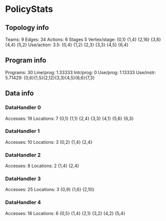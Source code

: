 # PolicyStats
## Topology info
Teams:		9
Edges:		34
Actions:	6
Stages		5
Vertex/stage:	{0,1} {1,4} {2,16} {3,8} {4,4} {5,2} 
Use/action:	3.5: {0,4} {1,2} {2,3} {3,3} {4,5} {6,4} 

## Program info
Programs:	30
Line/prog:	1.33333
Intr/prog:	0
Use/prog:	1.13333
Use/instr:	5.71429: {0,6}{1,5}{2,12}{3,3}{4,5}{6,6}{7,3}

## Data info

### DataHandler 0
Accesses:	19
Locations:	7
{0,1} {1,1} {2,4} {3,3} {4,1} {5,6} {6,3} 

### DataHandler 1
Accesses:	10
Locations:	3
{0,2} {1,4} {2,4} 

### DataHandler 2
Accesses:	8
Locations:	2
{1,4} {2,4} 

### DataHandler 3
Accesses:	25
Locations:	3
{0,9} {1,6} {2,10} 

### DataHandler 4
Accesses:	18
Locations:	6
{0,5} {1,4} {2,1} {3,2} {4,2} {5,4} 